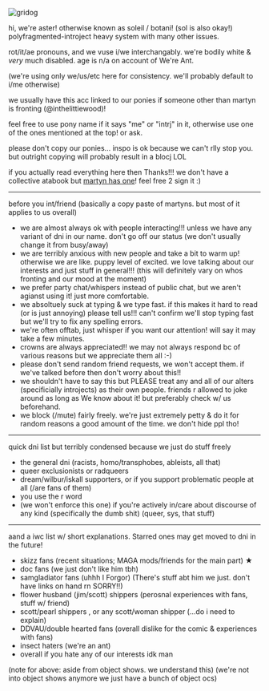 ![gridog](https://64.media.tumblr.com/e5dafccec86e70ad6ba2386a1f42719a/687edce6564b89ef-ee/s250x400/142bbc83dded7bcc94543e8b55efa53b8f1eb532.png)

hi, we're aster! otherwise known as soleil / botani! (sol is also okay!) polyfragmented-introject heavy system with many other issues.

rot/it/ae pronouns, and we vuse i/we interchangably. we're bodily white & *very* much disabled. age is n/a on account of We're Ant.

(we're using only we/us/etc here for consistency. we'll probably default to i/me otherwise)

we usually have this acc linked to our ponies if someone other than martyn is fronting (@inthelittiewood)!

feel free to use pony name if it says "me" or "intrj" in it, otherwise use one of the ones mentioned at the top! or ask.

please don't copy our ponies... inspo is ok because we can't rlly stop you. but outright copying will probably result in a blocj LOL

if you actually read everything here then Thanks!!! we don't have a collective atabook but [martyn has one](https://inthelittlewood.atabook.org/)! feel free 2 sign it :)

---

before you int/friend (basically a copy paste of martyns. but most of it applies to us overall)
- we are almost always ok with people interacting!!! unless we have any variant of dni in our name. don't go off our status (we don't usually change it from busy/away)
- we are terribly anxious with new people and take a bit to warm up! otherwise we are like. puppy level of excited. we love talking about our interests and just stuff in general!!! (this will definitely vary on whos fronting and our mood at the moment)
- we prefer party chat/whispers instead of public chat, but we aren't agianst using it! just more comfortable.
- we absoltuely suck at typing & we type fast. if this makes it hard to read (or  is just annoying) please tell us!!! can't confirm we'll stop typing fast but we'll try to fix any spelling errors.
- we're often offtab, just whisper if you want our attention! will say it may take a few minutes.
- crowns are always appreciated!! we may not always respond bc of various reasons but we appreciate them all :-)
- please don't send random friend requests, we won't accept them. if we've talked before then don't worry about this!!
- we shouldn't have to say this but PLEASE treat any and all of our alters (specificially introjects) as their own people. friends r allowed to joke around as long as We know about it! but preferably check w/ us beforehand.
- we block (/mute) fairly freely. we're just extremely petty & do it for random reasons a good amount of the time. we don't hide ppl tho!

---

quick dni list but terribly condensed because we just do stuff freely
- the general dni (racists, homo/transphobes, ableists, all that)
- queer exclusionists or radqueers
- dream/wilbur/iskall supporters, or if you support problematic people at all (/are fans of them)
- you use the r word
- (we won't enforce this one) if you're actively in/care about discourse of any kind (specifically the dumb shit) (queer, sys, that stuff)

---

aand a iwc list w/ short explanations. Starred ones may get moved to dni in the future!
- skizz fans (recent situations; MAGA mods/friends for the main part) ★
- doc fans (we just don't like him tbh)
- samgladiator fans (uhhh I Forgor) (There's stuff abt him we just. don't have links on hand rn SORRY!!)
- flower husband (jim/scott) shippers (perosnal experiences with fans, stuff w/ friend)
- scott/pearl shippers , or any scott/woman shipper (...do i need to explain)
- DDVAU/double hearted fans (overall dislike for the comic & experiences with fans)
- insect haters (we're an ant)
- overall if you hate any of our interests idk man

(note for above: aside from object shows. we understand this) (we're not into object shows anymore we just have a bunch of object ocs)
